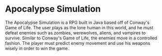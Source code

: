 # Apocalypse Simulation

The Apocalypse Simulation is a RPG built in Java based off of Conway's Game of Life. The user plays as the lone human in this world, 
and he must defeat enemies such as zombies, werewolves, aliens, and vampires to survive. Similar to Conway's Game of Life, the 
enemies move in a controlled fashion. The player must predict enemy movement and use his weapons wisely in order to win the game.
